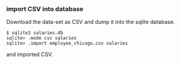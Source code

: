 ### import CSV into database

Download the data-set as CSV and dump it into the sqlite database.

```
$ sqlite3 salaries.db
sqlite> .mode csv salaries
sqlite> .import employee_chicago.csv salaries
```

and imported CSV.

